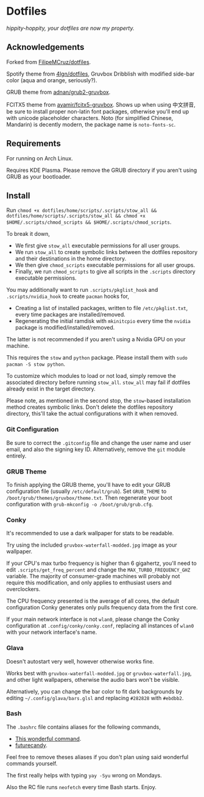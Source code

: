 # Dotfiles
*hippity-hoppity, your dotfiles are now my property.*

## Acknowledgements
Forked from [FilipeMCruz/dotfiles](https://github.com/FilipeMCruz/dotfiles/).

Spotify theme from [4lgn/dotfiles](https://github.com/morpheusthewhite/spicetify-themes), Gruvbox Dribblish with modified side-bar color (aqua and orange, seriously?).

GRUB theme from [adnan/grub2-gruvbox](https://git.fs.lmu.de/adnan/grub2-gruvbox).

FCITX5 theme from [ayamir/fcitx5-gruvbox](https://github.com/ayamir/fcitx5-gruvbox). Shows up when using 中文拼音, be sure to install proper non-latin font packages, otherwise you'll end up with unicode placeholder characters.
Noto (for simplified Chinese, Mandarin) is decently modern, the package name is `noto-fonts-sc`.

## Requirements
For running on Arch Linux.

Requires KDE Plasma. Please remove the GRUB directory if you aren't using GRUB as your bootloader.

## Install
Run `chmod +x dotfiles/home/scripts/.scripts/stow_all && dotfiles/home/scripts/.scripts/stow_all && chmod +x $HOME/.scripts/chmod_scripts && $HOME/.scripts/chmod_scripts`.

To break it down,

- We first give `stow_all` executable permissions for all user groups.
- We run `stow_all` to create symbolic links between the dotfiles repository and their destinations in the home directory.
- We then give `chmod_scripts` executable permissions for all user groups.
- Finally, we run `chmod_scripts` to give all scripts in the `.scripts` directory executable permissions.

You may additionally want to run `.scripts/pkglist_hook` and `.scripts/nvidia_hook` to create `pacman` hooks for,

- Creating a list of installed packages, written to file `/etc/pkglist.txt`, every time packages are installed/removed.
- Regenerating the initial ramdisk with `mkinitcpio` every time the `nvidia` package is modified/installed/removed.

The latter is not recommended if you aren't using a Nvidia GPU on your machine.

This requires the `stow` and `python` package. Please install them with `sudo pacman -S stow python`.

To customize which modules to load or not load, simply remove the associated directory before running `stow_all`.
`stow_all` may fail if dotfiles already exist in the target directory.

Please note, as mentioned in the second stop, the `stow`-based installation method creates symbolic links.
Don't delete the dotfiles repository directory, this'll take the actual configurations with it when removed.

### Git Configuration
Be sure to correct the `.gitconfig` file and change the user name and user email, and also the signing key ID.
Alternatively, remove the `git` module entirely.

### GRUB Theme
To finish applying the GRUB theme, you'll have to edit your GRUB configuration file (usually `/etc/default/grub`).
Set `GRUB_THEME` to `/boot/grub/themes/gruvbox/theme.txt`. Then regenerate your boot configuration with `grub-mkconfig -o /boot/grub/grub.cfg`.

### Conky
It's recommended to use a dark wallpaper for stats to be readable.

Try using the included `gruvbox-waterfall-modded.jpg` image as your wallpaper.

If your CPU's max turbo frequency is higher than 6 gigahertz, you'll need to edit `.scripts/get_freq_percent` and change the `MAX_TURBO_FREQUENCY_GHZ` variable.
The majority of consumer-grade machines will probably not require this modification, and only applies to enthusiast users and overclockers.

The CPU frequency presented is the average of all cores, the default configuration Conky generates only pulls frequency data from the first core.

If your main network interface is not `wlan0`, please change the Conky configuration at `.config/conky/conky.conf`, replacing all instances of `wlan0` with your network interface's name.

### Glava
Doesn't autostart very well, however otherwise works fine.

Works best with `gruvbox-waterfall-modded.jpg` or `gruvbox-waterfall.jpg`, and other light wallpapers, otherwise the audio bars won't be visible.

Alternatively, you can change the bar color to fit dark backgrounds by editing `~/.config/glava/bars.glsl` and replacing `#282828` with `#ebdbb2`.

### Bash
The `.bashrc` file contains aliases for the following commands,
* [This wonderful command](https://github.com/nvbn/thefuck).
* [futurecandy](https://dreamerslegacy.xyz/git/perpetualCreations/futurecandy).

Feel free to remove theses aliases if you don't plan using said wonderful commands yourself.

The first really helps with typing `yay -Syu` wrong on Mondays.

Also the RC file runs `neofetch` every time Bash starts. Enjoy.
